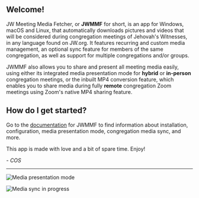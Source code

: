 ## Welcome!

JW Meeting Media Fetcher, or **JWMMF** for short, is an app for Windows, macOS and Linux, that automatically downloads pictures and videos that will be considered during congregation meetings of Jehovah's Witnesses, in any language found on JW.org. It features recurring and custom media management, an optional sync feature for members of the same congregation, as well as support for multiple congregations and/or groups. 

JWMMF also allows you to share and present all meeting media easily, using either its integrated media presentation mode for **hybrid** or **in-person** congregation meetings, or the inbuilt MP4 conversion feature, which enables you to share media during fully **remote** congregation Zoom meetings using Zoom's native MP4 sharing feature.


## How do I get started?

Go to the [documentation](https://sircharlo.github.io/jw-meeting-media-fetcher/) for JWMMF to find information about installation, configuration, media presentation mode, congregation media sync, and more.

This app is made with love and a bit of spare time. Enjoy!

*- COS*

---

![Media presentation mode](https://github.com/sircharlo/jw-meeting-media-fetcher/blob/master/docs/screenshots/standby-mode.png?raw=true)

![Media sync in progress](https://github.com/sircharlo/jw-meeting-media-fetcher/blob/master/docs/screenshots/hero-main.gif?raw=true)
